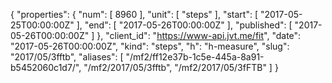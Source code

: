 {
  "properties": {
    "num": [
      8960
    ],
    "unit": [
      "steps"
    ],
    "start": [
      "2017-05-25T00:00:00Z"
    ],
    "end": [
      "2017-05-26T00:00:00Z"
    ],
    "published": [
      "2017-05-26T00:00:00Z"
    ]
  },
  "client_id": "https://www-api.jvt.me/fit",
  "date": "2017-05-26T00:00:00Z",
  "kind": "steps",
  "h": "h-measure",
  "slug": "2017/05/3fftb",
  "aliases": [
    "/mf2/ff12e37b-1c5e-445a-8a91-b5452060c1d7/",
    "/mf2/2017/05/3fftb",
    "/mf2/2017/05/3fFTB"
  ]
}
